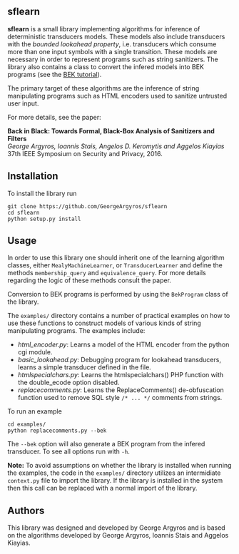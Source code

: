 ## sflearn

**sflearn** is a small library implementing algorithms for inference of
deterministic transducers models. These models also include transducers with the
_bounded lookahead property_, i.e. transducers which consume more than one input
symbols with a single transition. These models are necessary in order to
represent programs such as string sanitizers. The library also contains a class
to convert the infered models into BEK programs (see the [BEK
tutorial](www.rise4fun.com/Bek/tutorial)).

The primary target of these algorithms are the inference of string manipulating
programs such as HTML encoders used to sanitize untrusted user input.

For more details, see the paper:

**Back in Black: Towards Formal, Black-Box Analysis of Sanitizers and Filters**  
_George Argyros, Ioannis Stais, Angelos D. Keromytis and Aggelos Kiayias_  
37th IEEE Symposium on Security and Privacy, 2016.


## Installation

To install the library run

    git clone https://github.com/GeorgeArgyros/sflearn  
    cd sflearn  
    python setup.py install

## Usage

In order to use this library one should inherit one of the learning algorithm
classes, either `MealyMachineLearner`, or `TransducerLearner`  and define the
methods `membership_query` and `equivalence_query`. For more details regarding
the logic of these methods consult the paper.

Conversion to BEK programs is performed by using the `BekProgram` class of the
library.

The `examples/` directory contains a number of practical examples on how to use
these functions to construct models of various kinds of string manipulating
programs. The examples include:

* _html\_encoder.py_: Learns a model of the HTML encoder from the python cgi module.
* _basic\_lookahead.py_: Debugging program for lookahead transducers, learns a simple transducer defined in the file.
* _htmlspecialchars.py_: Learns the htmlspecialchars() PHP function with the double_ecode option disabled.
* _replacecomments.py_: Learns the ReplaceComments() de-obfuscation function used to remove SQL style `/* ... */` comments from strings. 

To run an example

    cd examples/ 
    python replacecomments.py --bek

The `--bek` option will also generate a BEK program from the infered transducer. To see all options run with `-h`.


**Note:** To avoid assumptions on whether the library is installed when running the examples,
the code in the `examples/` directory utilizes an intermidiate
`context.py` file to import the library. If the library is installed in the
system then this call can be replaced with a normal import of the library.

## Authors

This library was designed and developed by George Argyros and is based on the algorithms developed by George Argyros, Ioannis Stais and Aggelos Kiayias.
